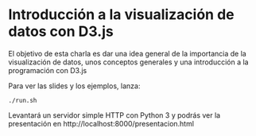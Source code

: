 # Introducción a la visualización de datos con D3.js

El objetivo de esta charla es dar una idea general de la importancia de la visualización de datos, unos conceptos generales y una introducción a la programación con D3.js

Para ver las slides y los ejemplos, lanza:

```
./run.sh
```

Levantará un servidor simple HTTP con Python 3 y podrás ver la presentación en http://localhost:8000/presentacion.html
